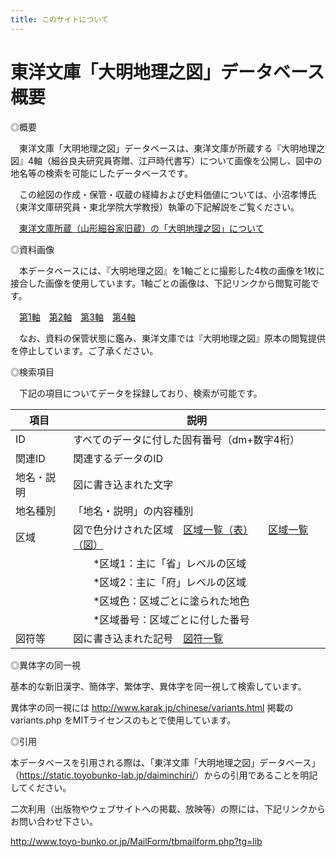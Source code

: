 ```yaml
---
title: このサイトについて
---
```


# 東洋文庫「大明地理之図」データベース概要

◎概要

　東洋文庫「大明地理之図」データベースは、東洋文庫が所蔵する『大明地理之図』4軸（細谷良夫研究員寄贈、江戸時代書写）について画像を公開し、図中の地名等の検索を可能にしたデータベースです。

　この絵図の作成・保管・収蔵の経緯および史料価値については、小沼孝博氏（東洋文庫研究員・東北学院大学教授）執筆の下記解説をご覧ください。

　[東洋文庫所蔵（山形細谷家旧蔵）の「大明地理之図」について](/page/daimin_onuma)

◎資料画像

　本データベースには、『大明地理之図』を1軸ごとに撮影した4枚の画像を1枚に接合した画像を使用しています。1軸ごとの画像は、下記リンクから閲覧可能です。

　[第1軸](https://app.toyobunko-lab.jp/s/main/document/5e62b262-aa3c-4fa1-788a-3a9b3693fd0c)　[第2軸](https://app.toyobunko-lab.jp/s/main/document/737f6281-0d39-1409-cdfb-f5b88d3031cb)　[第3軸](https://app.toyobunko-lab.jp/s/main/document/358ccd37-17bf-78ea-0adf-ede9c550f44e)　[第4軸](https://app.toyobunko-lab.jp/s/main/document/ee37e30b-6d7b-50e8-b003-720b3cae1992)

　なお、資料の保管状態に鑑み、東洋文庫では『大明地理之図』原本の閲覧提供を停止しています。ご了承ください。

◎検索項目

　下記の項目についてデータを採録しており、検索が可能です。


| 項目         | 説明                                                  |
| --- | ----------- |
| ID           | すべてのデータに付した固有番号（dm+数字4桁）          |
| 関連ID       | 関連するデータのID                                    |
| 地名・説明   | 図に書き込まれた文字                                  |
| 地名種別     | 「地名・説明」の内容種別                              |
| 区域         | 図で色分けされた区域　[区域一覧（表）](/page/kuiki)　　[区域一覧（図）](/media/daimin_kuikizu.jpg) |
|              | 　　\*区域1：主に「省」レベルの区域                   |
|              | 　　\*区域2：主に「府」レベルの区域                   |
|              | 　　\*区域色：区域ごとに塗られた地色                  |
|              | 　　\*区域番号：区域ごとに付した番号                  |
| 図符等       | 図に書き込まれた記号　[図符一覧](/page/zufu)          |

◎異体字の同一視

基本的な新旧漢字、簡体字、繁体字、異体字を同一視して検索しています。

異体字の同一視には http://www.karak.jp/chinese/variants.html 掲載の
variants.php をMITライセンスのもとで使用しています。

◎引用

本データベースを引用される際は、「東洋文庫「大明地理之図」データベース」（<https://static.toyobunko-lab.jp/daiminchiri/>）からの引用であることを明記してください。

二次利用（出版物やウェブサイトへの掲載、放映等）の際には、下記リンクからお問い合わせ下さい。

<http://www.toyo-bunko.or.jp/MailForm/tbmailform.php?tg=lib>
